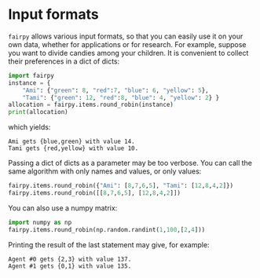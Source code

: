 # Input formats

`fairpy` allows various input formats, so that you can easily use it on your own data,
whether for applications or for research.
For example, suppose you want to divide candies among your children.
It is convenient to collect their preferences in a dict of dicts:

```python
import fairpy
instance = {
    "Ami": {"green": 8, "red":7, "blue": 6, "yellow": 5},
    "Tami": {"green": 12, "red":8, "blue": 4, "yellow": 2} }
allocation = fairpy.items.round_robin(instance)
print(allocation)
```

which yields:

```
Ami gets {blue,green} with value 14.
Tami gets {red,yellow} with value 10.
```

Passing a dict of dicts as a parameter may be too verbose.
You can call the same algorithm with only names and values, or only values:

```python
fairpy.items.round_robin({"Ami": [8,7,6,5], "Tami": [12,8,4,2]})
fairpy.items.round_robin([[8,7,6,5], [12,8,4,2]])
```

You can also use a numpy matrix:

```python
import numpy as np
fairpy.items.round_robin(np.random.randint(1,100,[2,4]))
```

Printing the result of the last statement may give, for example:

```
Agent #0 gets {2,3} with value 137.
Agent #1 gets {0,1} with value 135.
```
